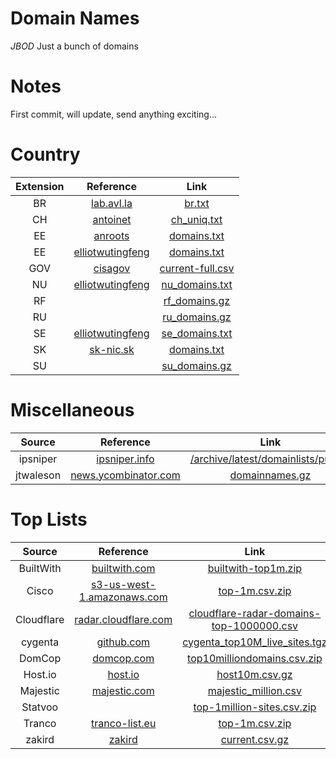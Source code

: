 # Domain Names
*JBOD* Just a bunch of domains

# Notes
First commit, will update, send anything exciting...

# Country
| Extension | Reference | Link |
|:---:|:---:|:---:|
| BR | [lab.avl.la](https://lab.avl.la/.br/) | [br.txt](https://lab.avl.la/.br/br.txt)
| CH | [antoinet](https://github.com/antoinet/chzone) | [ch_uniq.txt](https://raw.githubusercontent.com/antoinet/chzone/main/ch_uniq.txt) |
| EE | [anroots](https://github.com/anroots/ee-domains) | [domains.txt](https://raw.githubusercontent.com/anroots/ee-domains/master/public/lists/domains.txt) |
| EE | [elliotwutingfeng](https://github.com/elliotwutingfeng/EstonianInternetFoundationDomains) | [domains.txt](https://raw.githubusercontent.com/elliotwutingfeng/EstonianInternetFoundationDomains/main/domains.txt) |
| GOV | [cisagov](https://github.com/cisagov/dotgov-data) | [current-full.csv](https://raw.githubusercontent.com/cisagov/dotgov-data/main/current-full.csv) |
| NU | [elliotwutingfeng](https://github.com/elliotwutingfeng/InternetstiftelsenDomains) | [nu_domains.txt](https://raw.githubusercontent.com/elliotwutingfeng/InternetstiftelsenDomains/main/nu_domains.txt) |
| RF | | [rf_domains.gz](https://partner.r01.ru/zones/rf_domains.gz) |
| RU | | [ru_domains.gz](https://partner.r01.ru/zones/ru_domains.gz) |
| SE | [elliotwutingfeng](https://github.com/elliotwutingfeng/InternetstiftelsenDomains) | [se_domains.txt](https://raw.githubusercontent.com/elliotwutingfeng/InternetstiftelsenDomains/main/se_domains.txt) |
| SK | [sk-nic.sk](https://sk-nic.sk/en/home/) | [domains.txt](https://sk-nic.sk/subory/domains.txt) |
| SU | | [su_domains.gz](https://partner.r01.ru/zones/su_domains.gz) |

# Miscellaneous
| Source | Reference | Link |
|:---:|:---:|:---:|
| ipsniper | [ipsniper.info](https://ipsniper.info) | [/archive/latest/domainlists/public/](https://ipsniper.info/archive/latest/domainlists/public/) |
| jtwaleson | [news.ycombinator.com](https://news.ycombinator.com/item?id=10368935) | [domainnames.gz](https://all-certificates.s3.amazonaws.com/domainnames.gz) |

# Top Lists
| Source | Reference | Link |
|:---:|:---:|:---:|
| BuiltWith | [builtwith.com](https://builtwith.com/top-1m) | [builtwith-top1m.zip](https://builtwith.com/dl/builtwith-top1m.zip) |
| Cisco | [s3-us-west-1.amazonaws.com](https://s3-us-west-1.amazonaws.com/umbrella-static/index.html) | [top-1m.csv.zip](http://s3-us-west-1.amazonaws.com/umbrella-static/top-1m.csv.zip) |
| Cloudflare | [radar.cloudflare.com](https://radar.cloudflare.com) | [cloudflare-radar-domains-top-1000000.csv](https://radar.cloudflare.com/charts/LargerTopDomainsTable/attachment?id=525&top=1000000) |
| cygenta | [github.com](https://github.com/cygenta/top10million) | [cygenta_top10M_live_sites.tgz](https://raw.githubusercontent.com/cygenta/top10million/main/cygenta_top10M_live_sites.tgz) |
| DomCop | [domcop.com](https://www.domcop.com/top-10-million-websites) | [top10milliondomains.csv.zip](https://www.domcop.com/files/top/top10milliondomains.csv.zip) |
| Host.io | [host.io](https://host.io/rankings) | [host10m.csv.gz](https://host.io/rankings/download) |
| Majestic | [majestic.com](https://majestic.com/reports/majestic-million) | [majestic_million.csv](https://downloads.majestic.com/majestic_million.csv) |
| Statvoo |  | [top-1million-sites.csv.zip](https://statvoo.com/dl/top-1million-sites.csv.zip) |
| Tranco | [tranco-list.eu](https://tranco-list.eu) | [top-1m.csv.zip](https://tranco-list.eu/top-1m.csv.zip) |
| zakird | [zakird](https://github.com/zakird/crux-top-lists) | [current.csv.gz](https://raw.githubusercontent.com/zakird/crux-top-lists/main/data/global/current.csv.gz) |
